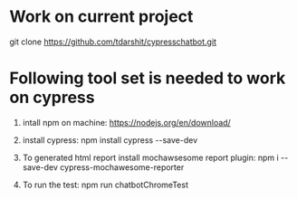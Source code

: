# Work on current project
git clone https://github.com/tdarshit/cypresschatbot.git

# Following tool set is needed to work on cypress

1. intall npm on machine: 
  https://nodejs.org/en/download/

2. install cypress: 
  npm install cypress --save-dev

3. To generated html report install mochawsesome report plugin: 
  npm i --save-dev cypress-mochawesome-reporter
 
4. To run the test: 
  npm run chatbotChromeTest
